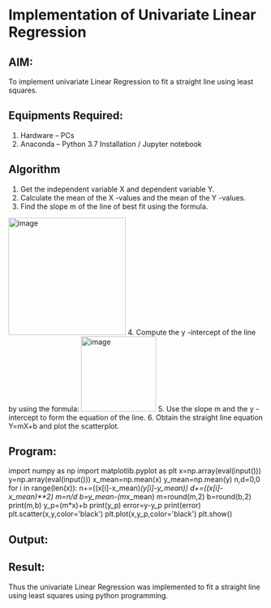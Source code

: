 # Implementation of Univariate Linear Regression
## AIM:
To implement univariate Linear Regression to fit a straight line using least squares.

## Equipments Required:
1. Hardware – PCs
2. Anaconda – Python 3.7 Installation / Jupyter notebook

## Algorithm
1. Get the independent variable X and dependent variable Y.
2. Calculate the mean of the X -values and the mean of the Y -values.
3. Find the slope m of the line of best fit using the formula. 
<img width="231" alt="image" src="https://user-images.githubusercontent.com/93026020/192078527-b3b5ee3e-992f-46c4-865b-3b7ce4ac54ad.png">
4. Compute the y -intercept of the line by using the formula:
<img width="148" alt="image" src="https://user-images.githubusercontent.com/93026020/192078545-79d70b90-7e9d-4b85-9f8b-9d7548a4c5a4.png">
5. Use the slope m and the y -intercept to form the equation of the line.
6. Obtain the straight line equation Y=mX+b and plot the scatterplot.

## Program:

import numpy as np
import matplotlib.pyplot as plt
x=np.array(eval(input()))
y=np.array(eval(input()))
x_mean=np.mean(x)
y_mean=np.mean(y)
n,d=0,0
for i in range(len(x)):
  n+=((x[i]-x_mean)*(y[i]-y_mean))
  d+=((x[i]-x_mean)**2)
m=n/d
b=y_mean-(m*x_mean)
m=round(m,2)
b=round(b,2)
print(m,b)
y_p=(m*x)+b
print(y_p)
error=y-y_p
print(error)
plt.scatter(x,y,color='black')
plt.plot(x,y_p,color='black')
plt.show()

## Output:


## Result:
Thus the univariate Linear Regression was implemented to fit a straight line using least squares using python programming.

